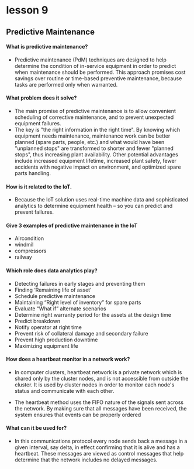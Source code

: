 # lesson 9
## Predictive Maintenance
#### What is predictive maintenance?
- Predictive maintenance (PdM) techniques are designed to help determine the condition of in-service equipment in order to predict when maintenance should be performed. This approach promises cost savings over routine or time-based preventive maintenance, because tasks are performed only when warranted.




#### What problem does it solve?
- The main promise of predictive maintenance is to allow convenient scheduling of corrective maintenance, and to prevent unexpected equipment failures.
- The key is "the right information in the right time". By knowing which equipment needs maintenance, maintenance work can be better planned (spare parts, people, etc.) and what would have been "unplanned stops" are transformed to shorter and fewer "planned stops", thus increasing plant availability. Other potential advantages include increased equipment lifetime, increased plant safety, fewer accidents with negative impact on environment, and optimized spare parts handling.
#### How is it related to the IoT. 
- Because the IoT solution uses real-time machine data and sophisticated analytics to determine equipment health – so you can predict and prevent failures.
#### Give 3 examples of predictive maintenance in the IoT
- Aircondition
- windmil
- compressors
- railway

#### Which role does data analytics play?
- Detecting failures in early stages and preventing them
- Finding ‘Remaining life of asset’
- Schedule predictive maintenance
- Maintaining “Right level of inventory” for spare parts
- Evaluate “What if” alternate scenarios
- Determine right warranty period for the assets at the design time
- Predict breakdown
- Notify operator at right time
- Prevent risk of collateral damage and secondary failure
- Prevent high production downtime
- Maximizing equipment life

#### How does a heartbeat monitor in a network work?
- In computer clusters, heartbeat network is a private network which is shared only by the cluster nodes, and is not accessible from outside the cluster. It is used by cluster nodes in order to monitor each node's status and communicate with each other.

- The heartbeat method uses the FIFO nature of the signals sent across the network. By making sure that all messages have been received, the system ensures that events can be properly ordered

#### What can it be used for?
- In this communications protocol every node sends back a message in a given interval, say delta, in effect confirming that it is alive and has a heartbeat. These messages are viewed as control messages that help determine that the network includes no delayed messages.



